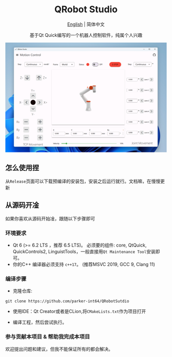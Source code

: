 <div align="center">
    <h1>QRobot Studio</h1>
</div>
<p align="center">
<a href="README.md">English</a> | 简体中文
</p>
<div align="center"><p>基于Qt Quick编写的一个机器人控制软件，纯属个人兴趣</p></div>
<div align="center"><img src="./screenshots/screenshot1.png" /></div>

## 怎么使用捏

从`Release`页面可以下载预编译的安装包，安装之后运行就行。文档嘛，在慢慢更新



## 从源码开凎

如果你喜欢从源码开始凎，跟随以下步骤即可

### 环境要求

+ Qt 6 (>= 6.2 LTS ，推荐 6.5 LTS)。 必须要的组件: core, QtQuick, QuickControls2, LinguistTools，一般直接用`Qt Maintenance Tool`安装即可。
+ 你的C++ 编译器必须支持 `c++17`。 (推荐MSVC 2019, GCC 9, Clang 11) 

### 编译步骤

+ 克隆仓库:

```Shell
git clone https://github.com/parker-int64/QRobotSutdio
```

+ 使用IDE：Qt Creator或者是CLion,将`CMakeLists.txt`作为项目打开

+ 编译工程，然后尝试执行。


### 参与贡献本项目 & 帮助我完成本项目

欢迎提出问题和建议，但我不能保证所有的都会解决。